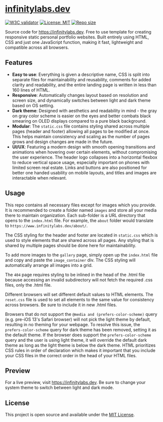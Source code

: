 # [infinitylabs.dev](https://www.infinitylabs.dev)

[![W3C validator](https://img.shields.io/w3c-validation/html?targetUrl=https%3A%2F%2Finfinitylabs.dev)](https://validator.w3.org/nu/?doc=https%3A%2F%2Fwww.infinitylabs.dev%2F) [![License: MIT](https://img.shields.io/badge/License-MIT-blue.svg)](https://opensource.org/licenses/MIT) [![Repo size](https://img.shields.io/github/repo-size/arlenegrace/infinitylabs.dev)](https://github.com/arlenegrace/infinitylabs.dev)

Source code for https://infinitylabs.dev. Free to use template for creating responsive static personal portfolio websites. Built entirely using HTML, CSS and just one JavaScript function, making it fast, lightweight and compatible across all browsers.


## Features
- **Easy to use**: Everything is given a descriptive name, CSS is split into separate files for maintainability and reusability, comments for added clarity and readability, and the entire landing page is written in less than 160 lines of HTML.
- **Responsive**: Automatically changes layout based on resolution and screen size, and dynamically switches between light and dark theme based on OS setting.
- **Dark theme**: Designed with aesthetics and readability in mind - the gray on gray color scheme is easier on the eyes and better combats black smearing on OLED displays compared to a pure black background.
- **Modular**: The `static.css` file contains styling shared across multiple pages (header and footer) allowing all pages to be modified at once. This helps maintain consistency and scaling as the number of pages grows and design changes are made in the future.
- **UI/UX**: Featuring a modern design with smooth opening transitions and animations when hovering over certain elements, without compromising the user experience. The header logo collapses into a horizontal flexbox to reduce vertical space usage, especially important on phones with limited screen real estate. Links and buttons are also positioned for better one handed usability on mobile layouts, and titles and images are interactable when relevant.


## Usage
This repo contains all necessary files except for images which you provide. It is recommended to create a folder named `images` and store all your media there to maintain organization. Each sub-folder is a URL directory that opens to the `index.html` file. For example, the `about` folder would translate to `https://www.infinitylabs.dev/about/`.

The CSS styling for the header and footer are located in `static.css` which is used to style elements that are shared across all pages. Any styling that is shared by multiple pages should be done here for maintainability.

To add more images to the `gallery` page, simply open up the `index.html` file and copy and paste the `image_container` div. The CSS styling will automatically arrange all images into a grid.

The `404` page requires styling to be inlined in the head of the .html file because accessing an invalid subdirectory will not fetch the required .css files, only the .html file.

Different browsers will set different default values to HTML elements. The `reset.css` file is used to set all elements to the same value for consistency across browsers. Be sure to include it in new .html files.

Browsers that do not support the `@media and (prefers-color-scheme)` query (e.g. pre-iOS 13's Safari browser) will not pick the light theme by default, resulting in no theming for your webpage. To resolve this issue, the `prefers-color-scheme` query for dark theme has been removed, setting it as the default theme. If the browser does support the `prefers-color-scheme` query and the user is using light theme, it will override the default dark theme as long as the light theme is below the dark theme. HTML prioritizes CSS rules in order of declaration which makes it important that you include your CSS files in the correct order in the head of your HTML files.


## Preview
For a live preview, visit https://infinitylabs.dev. Be sure to change your system theme to switch between light and dark mode.


## License
This project is open source and available under the [MIT License](LICENSE).
